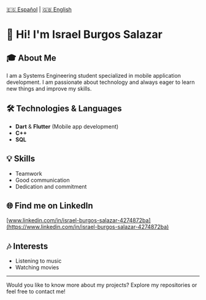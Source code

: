 [🇪🇸 Español](README.md) | [🇬🇧 English](README.en.md)

# 👋 Hi! I'm Israel Burgos Salazar

## 🎓 About Me
I am a Systems Engineering student specialized in mobile application development. I am passionate about technology and always eager to learn new things and improve my skills.

## 🛠️ Technologies & Languages
- **Dart** & **Flutter** (Mobile app development)
- **C++**
- **SQL**

## 💡 Skills
- Teamwork
- Good communication
- Dedication and commitment

## 🌐 Find me on LinkedIn
[www.linkedin.com/in/israel-burgos-salazar-4274872ba](https://www.linkedin.com/in/israel-burgos-salazar-4274872ba)

## 🎶 Interests
- Listening to music
- Watching movies

---

Would you like to know more about my projects? Explore my repositories or feel free to contact me!
